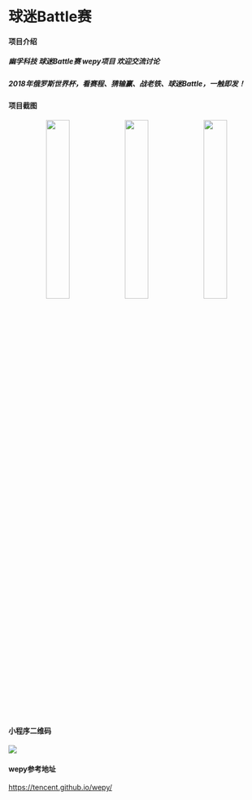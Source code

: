 # 球迷Battle赛

#### 项目介绍
##### 幽孚科技  球迷Battle赛  wepy项目 欢迎交流讨论
##### 2018年俄罗斯世界杯，看赛程、猜输赢、战老铁、球迷Battle，一触即发！
 
#### 项目截图
<div align="center" >
<img src="https://raw.githubusercontent.com/zenofzhen/worldcupbattle/dev/src/image/show1.jpg" width="30%" height="30%" />
<img src="https://raw.githubusercontent.com/zenofzhen/worldcupbattle/dev/src/image/show2.jpg" width="30%" height="30%" />
<img src="https://raw.githubusercontent.com/zenofzhen/worldcupbattle/dev/src/image/show3.jpg" width="30%" height="30%" />
</div>

#### 小程序二维码
<img src="https://raw.githubusercontent.com/zenofzhen/worldcupbattle/dev/src/image/qrcode.jpg" />

#### wepy参考地址
https://tencent.github.io/wepy/

